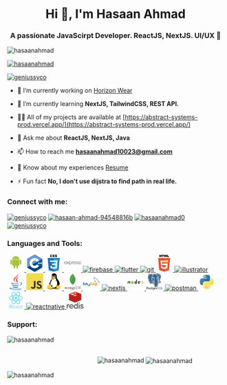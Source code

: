 <h1 align="center">Hi 👋, I'm Hasaan Ahmad</h1>
<h3 align="center">A passionate JavaScirpt Developer. ReactJS, NextJS. UI/UX 🚀</h3>

<p align="left"> <img src="https://komarev.com/ghpvc/?username=hasaanahmad&label=Profile%20views&color=0e75b6&style=flat" alt="hasaanahmad" /> </p>

<p align="left"> <a href="https://github.com/ryo-ma/github-profile-trophy"><img src="https://github-profile-trophy.vercel.app/?username=hasaanahmad" alt="hasaanahmad" /></a> </p>

<p align="left"> <a href="https://twitter.com/geniussyco" target="blank"><img src="https://img.shields.io/twitter/follow/geniussyco?logo=twitter&style=for-the-badge" alt="geniussyco" /></a> </p>

- 🔭 I’m currently working on [Horizon Wear](https://horizon-wear.vercel.app/)

- 🌱 I’m currently learning **NextJS, TailwindCSS, REST API.**

- 👨‍💻 All of my projects are available at [https://abstract-systems-prod.vercel.app/](https://abstract-systems-prod.vercel.app/)

- 💬 Ask me about **ReactJS, NextJS, Java**

- 📫 How to reach me **hasaanahmad10023@gmail.com**

- 📄 Know about my experiences [Resume](https://www.linkedin.com/ambry/?x-li-ambry-ep=AQKovCKiO5zYcAAAAYnlbesGKdQOACgLpXN1WPQCwNYdW_G_eMMn9PWoXPi2rQYjvQViFNu7UgIRbjCD6fUI2BD-B2YCzwcC2ZhyXsgUcwSULj9uPmPVlNcnua7yMNNXFLjVbYmuPOgX6C_pLBIKd_SpXk7e7ao-_QYUfNya-LMxCDhyQUyqV-fZ2t7MB5Nw_Hlt97Zb2dwzGsgcOcQ9LFBeC3eR8y4C9T8QsV7nomZPec8rLDvkY-zbDpIgBxInwaaAPdOrdy-Y0m8ZYq_NZ2que_ncO-btmjLW68SHKTkCH_wlDOgBFGZZq55nVoK_C1me0lHM4uXeBWoX5Q88L6orSV2jK4RZC0TC4s66LfgDCrZX6G6QWeyNmnyBPlDZnoczztHw8mAfdeU_CCFUX6k8eYxgMe_NSOI5QU755-PYkry-HVPzf-7UPfFOw1e6XwMMrwILzMbx4Zz92521npgn1d93SLogkYoGyUM8Vp23mn_aghC0nawsgNk_bGLe4yJ_C-v43I1dpROvjcZILvCmlpVLdha7adxytdnBw13Fz8HvqwwCLEh3jv0XLvbFvx75)

- ⚡ Fun fact **No, I don't use dijstra to find path in real life.**

<h3 align="left">Connect with me:</h3>
<p align="left">
<a href="https://twitter.com/geniussyco" target="blank"><img align="center" src="https://raw.githubusercontent.com/rahuldkjain/github-profile-readme-generator/master/src/images/icons/Social/twitter.svg" alt="geniussyco" height="30" width="40" /></a>
<a href="https://linkedin.com/in/hasaan-ahmad-94548816b" target="blank"><img align="center" src="https://raw.githubusercontent.com/rahuldkjain/github-profile-readme-generator/master/src/images/icons/Social/linked-in-alt.svg" alt="hasaan-ahmad-94548816b" height="30" width="40" /></a>
<a href="https://fb.com/hasaanahmad0" target="blank"><img align="center" src="https://raw.githubusercontent.com/rahuldkjain/github-profile-readme-generator/master/src/images/icons/Social/facebook.svg" alt="hasaanahmad0" height="30" width="40" /></a>
<a href="https://instagram.com/geniussyco" target="blank"><img align="center" src="https://raw.githubusercontent.com/rahuldkjain/github-profile-readme-generator/master/src/images/icons/Social/instagram.svg" alt="geniussyco" height="30" width="40" /></a>
</p>

<h3 align="left">Languages and Tools:</h3>
<p align="left"> <a href="https://developer.android.com" target="_blank" rel="noreferrer"> <img src="https://raw.githubusercontent.com/devicons/devicon/master/icons/android/android-original-wordmark.svg" alt="android" width="40" height="40"/> </a> <a href="https://www.w3schools.com/cpp/" target="_blank" rel="noreferrer"> <img src="https://raw.githubusercontent.com/devicons/devicon/master/icons/cplusplus/cplusplus-original.svg" alt="cplusplus" width="40" height="40"/> </a> <a href="https://www.w3schools.com/css/" target="_blank" rel="noreferrer"> <img src="https://raw.githubusercontent.com/devicons/devicon/master/icons/css3/css3-original-wordmark.svg" alt="css3" width="40" height="40"/> </a> <a href="https://expressjs.com" target="_blank" rel="noreferrer"> <img src="https://raw.githubusercontent.com/devicons/devicon/master/icons/express/express-original-wordmark.svg" alt="express" width="40" height="40"/> </a> <a href="https://firebase.google.com/" target="_blank" rel="noreferrer"> <img src="https://www.vectorlogo.zone/logos/firebase/firebase-icon.svg" alt="firebase" width="40" height="40"/> </a> <a href="https://flutter.dev" target="_blank" rel="noreferrer"> <img src="https://www.vectorlogo.zone/logos/flutterio/flutterio-icon.svg" alt="flutter" width="40" height="40"/> </a> <a href="https://git-scm.com/" target="_blank" rel="noreferrer"> <img src="https://www.vectorlogo.zone/logos/git-scm/git-scm-icon.svg" alt="git" width="40" height="40"/> </a> <a href="https://www.w3.org/html/" target="_blank" rel="noreferrer"> <img src="https://raw.githubusercontent.com/devicons/devicon/master/icons/html5/html5-original-wordmark.svg" alt="html5" width="40" height="40"/> </a> <a href="https://www.adobe.com/in/products/illustrator.html" target="_blank" rel="noreferrer"> <img src="https://www.vectorlogo.zone/logos/adobe_illustrator/adobe_illustrator-icon.svg" alt="illustrator" width="40" height="40"/> </a> <a href="https://www.java.com" target="_blank" rel="noreferrer"> <img src="https://raw.githubusercontent.com/devicons/devicon/master/icons/java/java-original.svg" alt="java" width="40" height="40"/> </a> <a href="https://developer.mozilla.org/en-US/docs/Web/JavaScript" target="_blank" rel="noreferrer"> <img src="https://raw.githubusercontent.com/devicons/devicon/master/icons/javascript/javascript-original.svg" alt="javascript" width="40" height="40"/> </a> <a href="https://www.linux.org/" target="_blank" rel="noreferrer"> <img src="https://raw.githubusercontent.com/devicons/devicon/master/icons/linux/linux-original.svg" alt="linux" width="40" height="40"/> </a> <a href="https://www.mongodb.com/" target="_blank" rel="noreferrer"> <img src="https://raw.githubusercontent.com/devicons/devicon/master/icons/mongodb/mongodb-original-wordmark.svg" alt="mongodb" width="40" height="40"/> </a> <a href="https://www.mysql.com/" target="_blank" rel="noreferrer"> <img src="https://raw.githubusercontent.com/devicons/devicon/master/icons/mysql/mysql-original-wordmark.svg" alt="mysql" width="40" height="40"/> </a> <a href="https://nextjs.org/" target="_blank" rel="noreferrer"> <img src="https://cdn.worldvectorlogo.com/logos/nextjs-2.svg" alt="nextjs" width="40" height="40"/> </a> <a href="https://nodejs.org" target="_blank" rel="noreferrer"> <img src="https://raw.githubusercontent.com/devicons/devicon/master/icons/nodejs/nodejs-original-wordmark.svg" alt="nodejs" width="40" height="40"/> </a> <a href="https://www.postgresql.org" target="_blank" rel="noreferrer"> <img src="https://raw.githubusercontent.com/devicons/devicon/master/icons/postgresql/postgresql-original-wordmark.svg" alt="postgresql" width="40" height="40"/> </a> <a href="https://postman.com" target="_blank" rel="noreferrer"> <img src="https://www.vectorlogo.zone/logos/getpostman/getpostman-icon.svg" alt="postman" width="40" height="40"/> </a> <a href="https://www.python.org" target="_blank" rel="noreferrer"> <img src="https://raw.githubusercontent.com/devicons/devicon/master/icons/python/python-original.svg" alt="python" width="40" height="40"/> </a> <a href="https://reactjs.org/" target="_blank" rel="noreferrer"> <img src="https://raw.githubusercontent.com/devicons/devicon/master/icons/react/react-original-wordmark.svg" alt="react" width="40" height="40"/> </a> <a href="https://reactnative.dev/" target="_blank" rel="noreferrer"> <img src="https://reactnative.dev/img/header_logo.svg" alt="reactnative" width="40" height="40"/> </a> <a href="https://redis.io" target="_blank" rel="noreferrer"> <img src="https://raw.githubusercontent.com/devicons/devicon/master/icons/redis/redis-original-wordmark.svg" alt="redis" width="40" height="40"/> </a> </p>

<h3 align="left">Support:</h3>
<p><a href="https://www.buymeacoffee.com/hasaanahmad"> <img align="left" src="https://cdn.buymeacoffee.com/buttons/v2/default-yellow.png" height="50" width="210" alt="hasaanahmad" /></a></p><br><br>

<p><img align="left" src="https://github-readme-stats.vercel.app/api/top-langs?username=hasaanahmad&show_icons=true&locale=en&layout=compact" alt="hasaanahmad" /></p>

<p>&nbsp;<img align="center" src="https://github-readme-stats.vercel.app/api?username=hasaanahmad&show_icons=true&locale=en" alt="hasaanahmad" /></p>

<p><img align="center" src="https://github-readme-streak-stats.herokuapp.com/?user=hasaanahmad&" alt="hasaanahmad" /></p>
